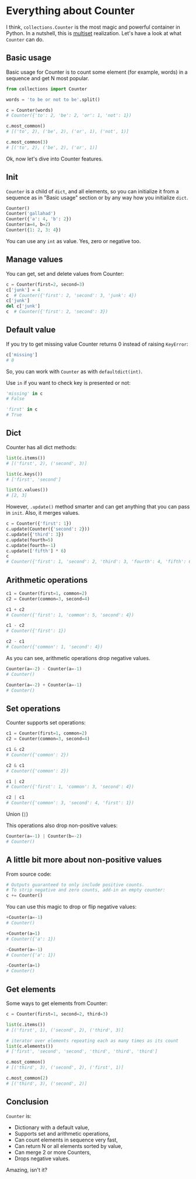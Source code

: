 # Everything about Counter

I think, `collections.Counter` is the most magic and powerful container in Python. In a nutshell, this is [multiset](https://en.wikipedia.org/wiki/Multiset) realization. Let's have a look at what `Counter` can do.

## Basic usage

Basic usage for Counter is to count some element (for example, words) in a sequence and get N most popular.

```python
from collections import Counter

words = 'to be or not to be'.split()

c = Counter(words)
# Counter({'to': 2, 'be': 2, 'or': 1, 'not': 1})

c.most_common()
# [('to', 2), ('be', 2), ('or', 1), ('not', 1)]

c.most_common(3)
# [('to', 2), ('be', 2), ('or', 1)]
```

Ok, now let's dive into Counter features.

## Init

`Counter` is a child of `dict`, and all elements, so you can initialize it from a sequence as in "Basic usage" section or by any way how you initialize `dict`.

```python
Counter()
Counter('gallahad')
Counter({'a': 4, 'b': 2})
Counter(a=4, b=2)
Counter({1: 2, 3: 4})
```

You can use any `int` as value. Yes, zero or negative too.

## Manage values

You can get, set and delete values from Counter:

```python
c = Counter(first=2, second=3)
c['junk'] = 4
c  # Counter({'first': 2, 'second': 3, 'junk': 4})
c['junk']
del c['junk']
c  # Counter({'first': 2, 'second': 3})
```

## Default value

If you try to get missing value Counter returns 0 instead of raising `KeyError`:

```python
c['missing']
# 0
```

So, you can work with `Counter` as with `defaultdict(int)`.

Use `in` if you want to check key is presented or not:

```python
'missing' in c
# False

'first' in c
# True
```

## Dict

Counter has all dict methods:

```python
list(c.items())
# [('first', 2), ('second', 3)]

list(c.keys())
# ['first', 'second']

list(c.values())
# [2, 3]
```

However, `.update()` method smarter and can get anything that you can pass in `init`. Also, it merges values.

```python
c = Counter({'first': 1})
c.update(Counter({'second': 2}))
c.update({'third': 3})
c.update(fourth=5)
c.update(fourth=-1)
c.update(['fifth'] * 6)
c
# Counter({'first': 1, 'second': 2, 'third': 3, 'fourth': 4, 'fifth': 6})
```

## Arithmetic operations

```python
c1 = Counter(first=1, common=2)
c2 = Counter(common=3, second=4)

c1 + c2
# Counter({'first': 1, 'common': 5, 'second': 4})

c1 - c2
# Counter({'first': 1})

c2 - c1
# Counter({'common': 1, 'second': 4})
```

As you can see, arithmetic operations drop negative values.

```python
Counter(a=-2) - Counter(a=-1)
# Counter()

Counter(a=-2) + Counter(a=-1)
# Counter()
```

## Set operations

Counter supports set operations:

```python
c1 = Counter(first=1, common=2)
c2 = Counter(common=3, second=4)

c1 & c2
# Counter({'common': 2})

c2 & c1
# Counter({'common': 2})

c1 | c2
# Counter({'first': 1, 'common': 3, 'second': 4})

c2 | c1
# Counter({'common': 3, 'second': 4, 'first': 1})
```

Union (`|`)

This operations also drop non-positive values:

```python
Counter(a=-1) | Counter(b=-2)
# Counter()
```

## A little bit more about non-positive values

From source code:

```python
# Outputs guaranteed to only include positive counts.
# To strip negative and zero counts, add-in an empty counter:
c += Counter()
```

You can use this magic to drop or flip negative values:

```python
+Counter(a=-1)
# Counter()

+Counter(a=1)
# Counter({'a': 1})

-Counter(a=-1)
# Counter({'a': 1})

-Counter(a=1)
# Counter()
```

## Get elements

Some ways to get elements from Counter:

```python
c = Counter(first=1, second=2, third=3)

list(c.items())
# [('first', 1), ('second', 2), ('third', 3)]

# iterator over elements repeating each as many times as its count
list(c.elements())
# ['first', 'second', 'second', 'third', 'third', 'third']

c.most_common()
# [('third', 3), ('second', 2), ('first', 1)]

c.most_common(2)
# [('third', 3), ('second', 2)]
```

## Conclusion

`Counter` is:

* Dictionary with a default value,
* Supports set and arithmetic operations,
* Can count elements in sequence very fast,
* Can return N or all elements sorted by value,
* Can merge 2 or more Counters,
* Drops negative values.

Amazing, isn't it?
